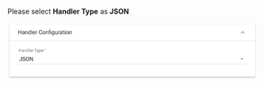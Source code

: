 Please select **Handler Type** as **JSON**

![image](/images/user-guide/integrations/udp/json-handler-configuration.png)